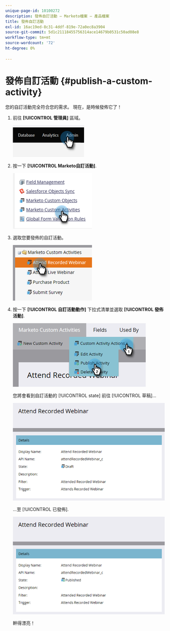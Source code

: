 ```yaml
---
unique-page-id: 10100272
description: 發佈自訂活動 — Marketo檔案 — 產品檔案
title: 發佈自訂活動
exl-id: 16ac19ed-8c31-4ddf-819e-72a0ec8a3904
source-git-commit: 5d1c21118455756314ace14679b0531c50ad08e8
workflow-type: tm+mt
source-wordcount: '72'
ht-degree: 0%

---
```


# 發佈自訂活動 {#publish-a-custom-activity}

您的自訂活動完全符合您的需求。 現在，是時候發佈它了！

1. 前往 **[!UICONTROL 管理員]** 區域。

   ![](assets/publish-a-custom-activity-1.png)

1. 按一下 **[!UICONTROL Marketo自訂活動]**.

   ![](assets/publish-a-custom-activity-2.png)

1. 選取您要發佈的自訂活動。

   ![](assets/publish-a-custom-activity-3.png)

1. 按一下 **[!UICONTROL 自訂活動動作]** 下拉式清單並選取 **[!UICONTROL 發佈活動]**.

   ![](assets/publish-a-custom-activity-4.png)

   您將會看到自訂活動的 [!UICONTROL state] 前往 [!UICONTROL 草稿]...

   ![](assets/publish-a-custom-activity-5.png)

   ...至 [!UICONTROL 已發佈].

   ![](assets/publish-a-custom-activity-6.png)

   幹得漂亮！
